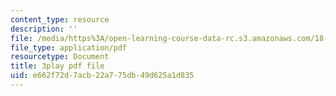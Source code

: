 ```yaml
---
content_type: resource
description: ''
file: /media/https%3A/open-learning-course-data-rc.s3.amazonaws.com/18-01sc-single-variable-calculus-fall-2010/e662f72d7acb22a775db49d625a1d835_R9a_NHXrBcg.pdf
file_type: application/pdf
resourcetype: Document
title: 3play pdf file
uid: e662f72d-7acb-22a7-75db-49d625a1d835
---
```

